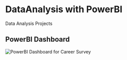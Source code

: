 # DataAnalysis with PowerBI
Data Analysis Projects

## PowerBI Dashboard
![PowerBI Dashboard for Career Survey](https://github.com/NehaSharmaProjectPortfolio/DataAnalysis_CareerSurvey/blob/main/DataCareerSurvey.png)

